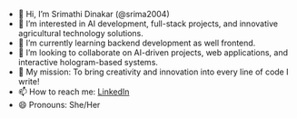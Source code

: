 - 👋 Hi, I’m Srimathi Dinakar (@srima2004)  
- 👀 I’m interested in AI development, full-stack projects, and innovative agricultural technology solutions.  
- 🌱 I’m currently learning backend development as well frontend.  
- 💞️ I’m looking to collaborate on AI-driven projects, web applications, and interactive hologram-based systems.
- 🎯 My mission: To bring creativity and innovation into every line of code I write!
- 📫 How to reach me: [LinkedIn](https://www.linkedin.com/in/srimathi-dinakar-6628472b7)  
- 😄 Pronouns: She/Her  


